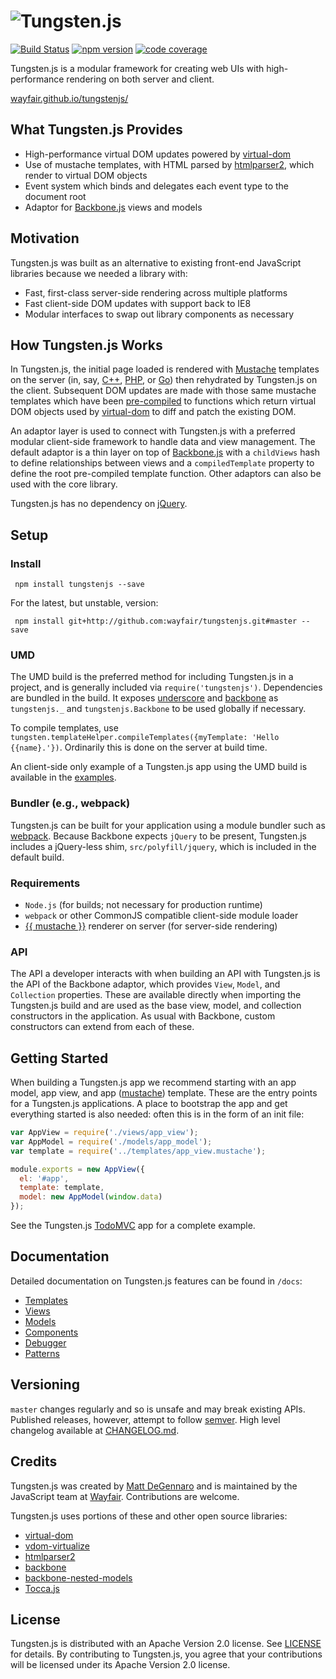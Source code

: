 # ![Tungsten.js](https://cdn.rawgit.com/wayfair/tungstenjs/master/extra/tungstenjs_logo.svg)
[![Build Status](https://travis-ci.org/wayfair/tungstenjs.svg?branch=master)](https://travis-ci.org/wayfair/tungstenjs)
[![npm version](https://badge.fury.io/js/tungstenjs.svg)](https://www.npmjs.com/package/tungstenjs)
[![code coverage](https://codecov.io/github/wayfair/tungstenjs/coverage.svg?branch=master)](https://codecov.io/github/wayfair/tungstenjs?branch=master)

Tungsten.js is a modular framework for creating web UIs with high-performance rendering on both server and client.

[wayfair.github.io/tungstenjs/](https://wayfair.github.io/tungstenjs/)

## What Tungsten.js Provides

* High-performance virtual DOM updates powered by [virtual-dom](https://github.com/Matt-Esch/virtual-dom)
* Use of mustache templates, with HTML parsed by [htmlparser2](https://github.com/fb55/htmlparser2), which render to virtual DOM objects
* Event system which binds and delegates each event type to the document root
* Adaptor for [Backbone.js](https://github.com/jashkenas/backbone) views and models

## Motivation

Tungsten.js was built as an alternative to existing front-end JavaScript libraries because we needed a library with:

* Fast, first-class server-side rendering across multiple platforms
* Fast client-side DOM updates with support back to IE8
* Modular interfaces to swap out library components as necessary

## How Tungsten.js Works

In Tungsten.js, the initial page loaded is rendered with [Mustache](http://mustache.github.io/) templates on the server (in, say, [C++](https://github.com/mrtazz/plustache), [PHP](https://github.com/bobthecow/mustache.php), or [Go](https://github.com/hoisie/mustache)) then rehydrated by Tungsten.js on the client.  Subsequent DOM updates are made with those same mustache templates which have been [pre-compiled](precompile/tungsten_template/index.js) to functions which return virtual DOM objects used by [virtual-dom](https://github.com/Matt-Esch/virtual-dom) to diff and patch the existing DOM.

An adaptor layer is used to connect with Tungsten.js with a preferred modular client-side framework to handle data and view management.  The default adaptor is a thin layer on top of [Backbone.js](https://github.com/jashkenas/backbone) with a `childViews` hash to define relationships between views and a `compiledTemplate` property to define the root pre-compiled template function.  Other adaptors can also be used with the core library.

Tungsten.js has no dependency on [jQuery](https://github.com/jquery/jquery).

## Setup

### Install

``` npm install tungstenjs --save```

For the latest, but unstable, version:

``` npm install git+http://github.com:wayfair/tungstenjs.git#master --save```

### UMD

The UMD build is the preferred method for including Tungsten.js in a project, and is generally included via `require('tungstenjs')`.
Dependencies are bundled in the build.  It exposes [underscore] and [backbone]
as `tungstenjs._` and `tungstenjs.Backbone` to be used globally if necessary.

To compile templates, use
`tungsten.templateHelper.compileTemplates({myTemplate: 'Hello {{name}.'})`.
Ordinarily this is done on the server at build time.

An client-side only example of a Tungsten.js app using the UMD build is
available in the [examples].

[underscore]: http://underscorejs.org/
[backbone]: http://backbonejs.org/
[examples]: https://github.com/wayfair/tungstenjs/tree/master/examples/browser-standalone

### Bundler (e.g., webpack)

Tungsten.js can be built for your application using a module bundler such as [webpack](http://webpack.github.io/).  Because Backbone expects `jQuery` to be present, Tungsten.js includes a jQuery-less shim, `src/polyfill/jquery`, which is included in the default build.

### Requirements

* `Node.js` (for builds; not necessary for production runtime)
* `webpack` or other CommonJS compatible client-side module loader
* [{{ mustache }}](http://mustache.github.io/) renderer on server (for server-side rendering)

### API

The API a developer interacts with when building an API with Tungsten.js is the API of the Backbone adaptor, which provides `View`, `Model`, and `Collection` properties.  These are available directly when importing the Tungsten.js build and are used as the base view, model, and collection constructors in the application.  As usual with Backbone, custom constructors can extend from each of these.

##  Getting Started

When building a Tungsten.js app we recommend starting with an app model, app view, and app ([mustache](https://mustache.github.io/)) template.  These are the entry points for a Tungsten.js applications.  A place to bootstrap the app and get everything started is also needed: often this is in the form of an init file:

```javascript
var AppView = require('./views/app_view');
var AppModel = require('./models/app_model');
var template = require('../templates/app_view.mustache');

module.exports = new AppView({
  el: '#app',
  template: template,
  model: new AppModel(window.data)
});
```

See the Tungsten.js [TodoMVC](https://github.com/wayfair/tungstenjs/tree/master/examples/todomvc) app for a complete example.

## Documentation

Detailed documentation on Tungsten.js features can be found in `/docs`:

* [Templates](https://github.com/wayfair/tungstenjs/blob/master/docs_sourcetemplates.md)
* [Views](https://github.com/wayfair/tungstenjs/blob/master/docs_sourceviews.md)
* [Models](https://github.com/wayfair/tungstenjs/blob/master/docs_sourcemodels.md)
* [Components](https://github.com/wayfair/tungstenjs/blob/master/docs_sourcecomponents.md)
* [Debugger](https://github.com/wayfair/tungstenjs/blob/master/docs_sourcedebugger.md)
* [Patterns](https://github.com/wayfair/tungstenjs/blob/master/docs_sourcepatterns.md)

## Versioning

`master`  changes regularly and so is unsafe and may break existing APIs.  Published releases, however, attempt to follow [semver](http://semver.org/).  High level changelog available at [CHANGELOG.md](https://github.com/wayfair/tungstenjs/blob/master/CHANGELOG.md).

## Credits

Tungsten.js was created by [Matt DeGennaro](http://twitter.com/thedeeg) and is maintained by the JavaScript team at [Wayfair](http://engineering.wayfair.com/).  Contributions are welcome.

Tungsten.js uses portions of these and other open source libraries:

* [virtual-dom](https://github.com/Matt-Esch/virtual-dom)
* [vdom-virtualize](https://github.com/marcelklehr/vdom-virtualize)
* [htmlparser2](https://github.com/fb55/htmlparser2)
* [backbone](https://github.com/jashkenas/backbone)
* [backbone-nested-models](https://github.com/blittle/backbone-nested-models)
* [Tocca.js](https://github.com/GianlucaGuarini/Tocca.js)


## License

Tungsten.js is distributed with an Apache Version 2.0 license.  See [LICENSE](LICENSE) for details.  By contributing to Tungsten.js, you agree that your contributions will be licensed under its Apache Version 2.0 license.
